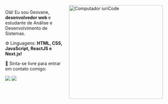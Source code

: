 <img src="https://raw.githubusercontent.com/MicaelliMedeiros/micaellimedeiros/master/image/computer-illustration.png" min-width="300px" max-width="300px" width="300px" align="right" alt="Computador iuriCode">

<p align="left"> 
  Olá! Eu sou Geovane, <strong> desenvolvedor web </strong> e estudante de Análise e Desenvolvimento de Sistemas.
</p>

<p align="left">
 ⚙ Linguagens: <strong>HTML, CSS, JavaScript, ReactJS e Next.js!</strong>
</p>

<p align="left">
  💌 Sinta-se livre para entrar em contato comigo: 
</p>

<p align="left">
  <a href="#" alt="Gmail">
  <img src="https://img.shields.io/badge/-Gmail-FF0000?style=flat-square&labelColor=FF0000&logo=gmail&logoColor=white" href="mailto:geovanehartmann@gmail.com"/></a>

  <a href="#" alt="Linkedin">
  <img src="https://img.shields.io/badge/-Linkedin-0e76a8?style=flat-square&logo=Linkedin&logoColor=white&link=https://www.linkedin.com/in/geovane-hartmann/" /></a>
</p>
